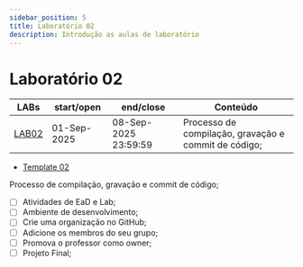 ```yaml
---
sidebar_position: 5
title: Laboratório 02
description: Introdução as aulas de laboratório
---
```


# Laboratório 02

| LABs                 | start/open  | end/close            | Conteúdo                                             |
| -------------------- | ----------- | -------------------- | ---------------------------------------------------- |
| [LAB02](/labs/lab02) | 01-Sep-2025 | 08-Sep-2025 23:59:59 | Processo de compilação, gravação e commit de código; |

- [Template 02](https://github.com/ELT73A-LAB-TPL/LAB02)

Processo de compilação, gravação e commit de código;

- [ ] Atividades de EaD e Lab;
- [ ] Ambiente de desenvolvimento;
- [ ] Crie uma organização no GitHub;
- [ ] Adicione os membros do seu grupo;
- [ ] Promova o professor como owner;
- [ ] Projeto Final;
